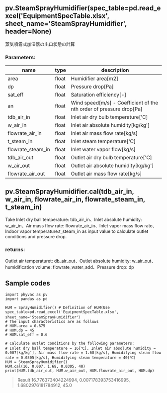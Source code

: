 ## pv.SteamSprayHumidifier(spec_table=pd.read_excel('EquipmentSpecTable.xlsx', sheet_name='SteamSprayHumidifier', header=None)
蒸気噴霧式加湿器の出口状態の計算

### Parameters:
|  name  |  type  | description |
| ---- | ---- | ---- |
|area|float|Humidifier area[m2]|
|dp|float|Pressure drop[Pa]|
|sat_eff|float|Saturation efficiency[-]|
|an|float|Wind speed[m/s] - Coefficient of the nth order of pressure drop[Pa]|
|tdb_air_in|float|Inlet air dry bulb temperature['C]|
|w_air_in|float|Inlet air absolute humidity[kg/kg']|
|flowrate_air_in|float|Inlet air mass flow rate[kg/s]|
|t_steam_in|float|Inlet steam temperature['C]|
|flowrate_steam_in|float|Inlet water vapor flow[kg/s]|
|tdb_air_out|float|Outlet air dry bulb temperature['C]|
|w_air_out|float|Outlet air absolute humidity[kg/kg']|
|flowrate_air_out|float|Outlet air mass flow rate[kg/s]|
  
## pv.SteamSprayHumidifier.cal(tdb_air_in, w_air_in, flowrate_air_in, flowrate_steam_in, t_steam_in)
Take Inlet dry ball temperature: tdb_air_in、Inlet absolute humidity: w_air_in、Air mass flow rate: flowrate_air_in、Inlet vapor mass flow rate、Indoor vapor temperature:t_steam_in as input value to calculate outlet conditions and pressure drop.
  
### returns:
Outlet air temperaturet: db_air_out、Outlet absolute humidity: w_air_out、humidification volume: flowrate_water_add、Pressure drop: dp

  
## Sample codes  
```
import phyvac as pv
import pandas as pd

HUM = SprayHumidifier() # Definition of HUM(Use spec_table=pd.read_excel('EquipmentSpecTable.xlsx', sheet_name='SteamSprayHumidifier'） 
# The input characteristics are as follows
# HUM.area = 0.675
# HUM.dp = 45
# HUM.sat_eff = 0.6

# Calculate outlet conditions by the following parameters:
# Inlet dry ball temperature = 16[℃], Inlet air absolute humidity = 0.007[kg/kg’], Air mass flow rate = 1.68[kg/s], Humidifying steam flow rate = 0.0305[kg/s], Humidifying steam temperature = 40[℃]
HUM = SteamSprayHumidifier()
HUM.cal(16, 0.007, 1.68, 0.0305, 40)
print(HUM.tdb_air_out, HUM.w_air_out, HUM.flowrate_air_out, HUM.dp)

```
> Result
> 16.776373404224994, 0.007178393753416995, 1.6802976181784912, 45.0
